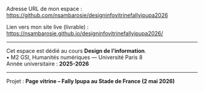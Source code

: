 Adresse URL de mon espace :  
https://github.com/nsambarosie/designinfovitrinefallyipupa2026

Lien vers mon site live (livrable) :  
https://nsambarosie.github.io/designinfovitrinefallyipupa2026/

---

Cet espace est dédié au cours **Design de l’information**.  
• M2 GSI, Humanités numériques — Université Paris 8  
Année universitaire : **2025-2026**

---

Projet : **Page vitrine – Fally Ipupa au Stade de France (2 mai 2026)**

